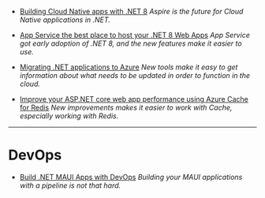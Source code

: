 - [Building Cloud Native apps with .NET 8](Day%201/Building%20Cloud%20Native%20apps%20with%20.NET%208.md) 
  _Aspire is the future for Cloud Native applications in .NET._
  
- [App Service the best place to host your .NET 8 Web Apps](../Day%202/App%20Service%20the%20best%20place%20to%20host%20your%20.NET%208%20Web%20Apps.md)
  _App Service got early adoption of .NET 8, and the new features make it easier to use._
  
- [Migrating .NET applications to Azure](../Day%202/Migrating%20.NET%20applications%20to%20Azure.md)
  _New tools make it easy to get information about what needs to be updated in order to function in the cloud._
  
- [Improve your ASP.NET core web app performance using Azure Cache for Redis](../Day%203/Improve%20your%20ASP.NET%20core%20web%20app%20performance%20using%20Azure%20Cache%20for%20Redis.md)
  _New improvements makes it easier to work with Cache, especially working with Redis._

---
# DevOps
- [Build .NET MAUI Apps with DevOps](../Day%203/Build%20.NET%20MAUI%20Apps%20with%20DevOps.md)
  _Building your MAUI applications with a pipeline is not that hard._
